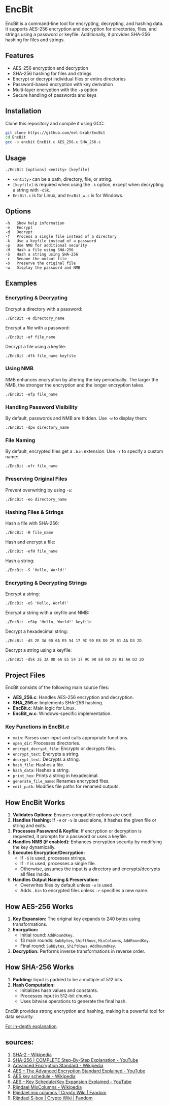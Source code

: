 # EncBit

EncBit is a command-line tool for encrypting, decrypting, and hashing data. It supports AES-256 encryption and decryption for directories, files, and strings using a password or keyfile. Additionally, it provides SHA-256 hashing for files and strings.

## Features
- AES-256 encryption and decryption
- SHA-256 hashing for files and strings
- Encrypt or decrypt individual files or entire directories
- Password-based encryption with key derivation
- Multi-layer encryption with the `-p` option
- Secure handling of passwords and keys

## Installation
Clone this repository and compile it using GCC:

```bash
git clone https://github.com/eel-brah/EncBit
cd EncBit
gcc -o encbit EncBit.c AES_256.c SHA_256.c
```

## Usage

```
./EncBit [options] <entity> [keyfile]
```

- `<entity>` can be a path, directory, file, or string.
- `[keyfile]` is required when using the `-k` option, except when decrypting a string with `-dSk`.
- `EncBit.c` is for Linux, and `EncBit_w.c` is for Windows.

## Options

```
-h   Show help information
-e   Encrypt
-d   Decrypt
-f   Process a single file instead of a directory
-k   Use a keyfile instead of a password
-p   Use NMB for additional security
-H   Hash a file using SHA-256
-S   Hash a string using SHA-256
-r   Rename the output file
-o   Preserve the original file
-w   Display the password and NMB
```

## Examples

### Encrypting & Decrypting

Encrypt a directory with a password:

```
./EncBit -e directory_name
```

Encrypt a file with a password:

```
./EncBit -ef file_name
```

Decrypt a file using a keyfile:

```
./EncBit -dfk file_name keyfile
```

### Using NMB

NMB enhances encryption by altering the key periodically. The larger the NMB, the stronger the encryption and the longer encryption takes.

```
./EncBit -efp file_name
```

### Handling Password Visibility

By default, passwords and NMB are hidden. Use `-w` to display them:

```
./EncBit -dpw directory_name
```

### File Naming

By default, encrypted files get a `.bin` extension. Use `-r` to specify a custom name:

```
./EncBit -efr file_name
```

### Preserving Original Files

Prevent overwriting by using `-o`:

```
./EncBit -eo directory_name
```

### Hashing Files & Strings

Hash a file with SHA-256:

```
./EncBit -H file_name
```

Hash and encrypt a file:

```
./EncBit -efH file_name
```

Hash a string:

```
./EncBit -S 'Hello, World!'
```

### Encrypting & Decrypting Strings

Encrypt a string:

```
./EncBit -eS 'Hello, World!'
```

Encrypt a string with a keyfile and NMB:

```
./EncBit -eSkp 'Hello, World!' keyfile
```

Decrypt a hexadecimal string:

```
./EncBit -dS 2E 3A 0D 6A E5 54 17 9C 90 E8 D0 29 01 AA D3 2D
```

Decrypt a string using a keyfile:

```
./EncBit -dSk 2E 3A 0D 6A E5 54 17 9C 90 E8 D0 29 01 AA D3 2D
```

## Project Files

EncBit consists of the following main source files:

- **AES\_256.c**: Handles AES-256 encryption and decryption.
- **SHA\_256.c**: Implements SHA-256 hashing.
- **EncBit.c**: Main logic for Linux.
- **EncBit\_w\.c**: Windows-specific implementation.

### Key Functions in EncBit.c

- `main`: Parses user input and calls appropriate functions.
- `open_dir`: Processes directories.
- `encrypt_decrypt_file`: Encrypts or decrypts files.
- `encrypt_text`: Encrypts a string.
- `decrypt_text`: Decrypts a string.
- `hash_file`: Hashes a file.
- `hash_data`: Hashes a string.
- `print_hex`: Prints a string in hexadecimal.
- `generate_file_name`: Renames encrypted files.
- `edit_path`: Modifies file paths for renamed outputs.

## How EncBit Works

1. **Validates Options:** Ensures compatible options are used.
2. **Handles Hashing:** If `-H` or `-S` is used alone, it hashes the given file or string and exits.
3. **Processes Password & Keyfile:** If encryption or decryption is requested, it prompts for a password or uses a keyfile.
4. **Handles NMB (if enabled):** Enhances encryption security by modifying the key dynamically.
5. **Executes Encryption/Decryption:**
   - If `-S` is used, processes strings.
   - If `-f` is used, processes a single file.
   - Otherwise, assumes the input is a directory and encrypts/decrypts all files inside.
6. **Handles Output Naming & Preservation:**
   - Overwrites files by default unless `-o` is used.
   - Adds `.bin` to encrypted files unless `-r` specifies a new name.

## How AES-256 Works

1. **Key Expansion:** The original key expands to 240 bytes using transformations.
2. **Encryption:**
   - Initial round: `AddRoundKey`.
   - 13 main rounds: `SubBytes`, `ShiftRows`, `MixColumns`, `AddRoundKey`.
   - Final round: `SubBytes`, `ShiftRows`, `AddRoundKey`.
3. **Decryption:** Performs inverse transformations in reverse order.

## How SHA-256 Works

1. **Padding:** Input is padded to be a multiple of 512 bits.
2. **Hash Computation:**
   - Initializes hash values and constants.
   - Processes input in 512-bit chunks.
   - Uses bitwise operations to generate the final hash.

EncBit provides strong encryption and hashing, making it a powerful tool for data security.

[For in-depth explanation](INDEPTH.md).

## sources: 

1. [SHA-2 - Wikipedia](https://en.wikipedia.org/wiki/SHA-2)
2. [SHA-256 | COMPLETE Step-By-Step Explanation - YouTube](https://www.youtube.com/watch?v=orIgy2MjqrA)
3. [Advanced Encryption Standard - Wikipedia](https://en.wikipedia.org/wiki/Advanced_Encryption_Standard#The_ShiftRows_step)
4. [AES – The Advanced Encryption Standard Explained - YouTube](https://www.youtube.com/watch?v=h6wvqm0aXco)
5. [AES key schedule - Wikipedia](https://en.wikipedia.org/wiki/AES_key_schedule)
6. [AES – Key Schedule/Key Expansion Explained - YouTube](https://www.youtube.com/watch?v=rmqWaktEpcw)
7. [Rijndael MixColumns - Wikipedia](https://en.wikipedia.org/wiki/Rijndael_MixColumns)
8. [Rijndael mix columns | Crypto Wiki | Fandom](https://cryptography.fandom.com/wiki/Rijndael_mix_columns)
9. [Rijndael S-box | Crypto Wiki | Fandom](https://cryptography.fandom.com/wiki/Rijndael_S-box)


